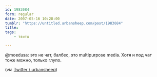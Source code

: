 ```yaml
---
id: 1983084
form: regular
date: 2007-05-16 10:28:00
tumblr: "https://untitled.urbansheep.com/post/1983084"
title:
tags:
    - твиты

---
```


<p>@moedusa: это не чат, балбес, это multipurpose media. Хотя и под чат тоже можно, только глупо.</p>

<p>(via <a href="http://twitter.com/urbansheep/statuses/65847312">Twitter / urbansheep</a>)</p>

